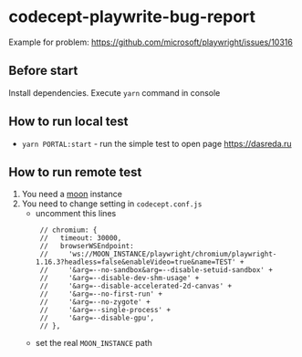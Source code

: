 # codecept-playwrite-bug-report

Example for problem: https://github.com/microsoft/playwright/issues/10316

## Before start

Install dependencies. Execute `yarn` command in console

## How to run local test

- `yarn PORTAL:start` - run the simple test to open page https://dasreda.ru

## How to run remote test

1. You need a [moon](https://aerokube.com/moon/) instance
2. You need to change setting in `codecept.conf.js`
   - uncomment this lines
      ```
       // chromium: {
       //   timeout: 30000,
       //   browserWSEndpoint:
       //     'ws://MOON_INSTANCE/playwright/chromium/playwright-1.16.3?headless=false&enableVideo=true&name=TEST' +
       //     '&arg=--no-sandbox&arg=--disable-setuid-sandbox' +
       //     '&arg=--disable-dev-shm-usage' +
       //     '&arg=--disable-accelerated-2d-canvas' +
       //     '&arg=--no-first-run' +
       //     '&arg=--no-zygote' +
       //     '&arg=--single-process' +
       //     '&arg=--disable-gpu',
       // },
       ```
   - set the real `MOON_INSTANCE` path

